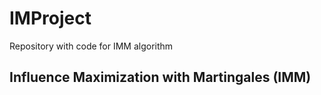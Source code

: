 # IMProject

Repository with code for IMM algorithm

## Influence Maximization with Martingales (IMM)

